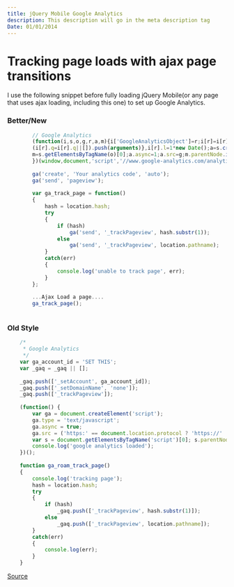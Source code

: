 ```yaml
---
title: jQuery Mobile Google Analytics
description: This description will go in the meta description tag
Date: 01/01/2014
---
```


# Tracking page loads with ajax page transitions
<div>
	<div class="content well" >
	I use the following snippet before fully loading jQuery Mobile(or any page that uses ajax loading, including this one) to set up Google Analytics.
	</div>
</div>


### Better/New
```js
		// Google Analytics
		(function(i,s,o,g,r,a,m){i['GoogleAnalyticsObject']=r;i[r]=i[r]||function(){
		(i[r].q=i[r].q||[]).push(arguments)},i[r].l=1*new Date();a=s.createElement(o),
		m=s.getElementsByTagName(o)[0];a.async=1;a.src=g;m.parentNode.insertBefore(a,m)
		})(window,document,'script','//www.google-analytics.com/analytics.js','ga');
		
		ga('create', 'Your analytics code', 'auto');
		ga('send', 'pageview');
		
		var ga_track_page = function()
		{
			hash = location.hash;
			try
			{
				if (hash)
					ga('send', '_trackPageview', hash.substr(1));
				else
					ga('send', '_trackPageview', location.pathname);
			}
			catch(err)
			{
				console.log('unable to track page', err);
			}
		};
		
		...Ajax Load a page....
		ga_track_page();
	
```
### Old Style
```js
	/* 
	 * Google Analytics
	 */
	var ga_account_id = 'SET THIS';
	var _gaq = _gaq || [];
	 
	_gaq.push(['_setAccount', ga_account_id]);
	_gaq.push(['_setDomainName', 'none']);
	_gaq.push(['_trackPageview']);
	 
	(function() {
	    var ga = document.createElement('script');
	    ga.type = 'text/javascript';
	    ga.async = true;
	    ga.src = ('https:' == document.location.protocol ? 'https://' : 'http://') + '<a href="http://www.google-analytics.com/analytics.js" class="ui-link">www.google-analytics.com/analytics.js</a>';
	    var s = document.getElementsByTagName('script')[0]; s.parentNode.insertBefore(ga, s);
	    console.log('google analytics loaded');
	})();
	 
	function ga_roam_track_page()
	{
	    console.log('tracking page');
	    hash = location.hash;
	    try
	    {
	        if (hash)
	            _gaq.push(['_trackPageview', hash.substr(1)]);
	        else
	            _gaq.push(['_trackPageview', location.pathname]);
	    }
	    catch(err)
	    {
	        console.log(err);
	    }
	}
```
[Source](http://blog.mojotech.com/post/29501319906/google-analytics-within-jquery-mobile)
